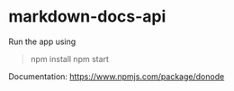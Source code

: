 # markdown-docs-api

Run the app using

> npm install
> npm start

Documentation: https://www.npmjs.com/package/donode
